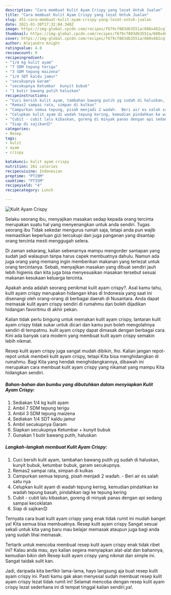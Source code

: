 ```yaml
---
description: "Cara membuat Kulit Ayam Crispy yang lezat Untuk Jualan"
title: "Cara membuat Kulit Ayam Crispy yang lezat Untuk Jualan"
slug: 451-cara-membuat-kulit-ayam-crispy-yang-lezat-untuk-jualan
date: 2021-01-30T17:32:04.348Z
image: https://img-global.cpcdn.com/recipes/f679cf883db3551a/680x482cq70/kulit-ayam-crispy-foto-resep-utama.jpg
thumbnail: https://img-global.cpcdn.com/recipes/f679cf883db3551a/680x482cq70/kulit-ayam-crispy-foto-resep-utama.jpg
cover: https://img-global.cpcdn.com/recipes/f679cf883db3551a/680x482cq70/kulit-ayam-crispy-foto-resep-utama.jpg
author: Alejandro Knight
ratingvalue: 4.8
reviewcount: 9
recipeingredient:
- "1/4 kg kulit ayam"
- "7 SDM tepung terigu"
- "3 SDM tepung maizena"
- "1/4 SDT kaldu jamur"
- "secukupnya Garam"
- "secukupnya Ketumbar  kunyit bubuk"
- "1 butir bawang putih haluskan"
recipeinstructions:
- "Cuci bersih kulit ayam, tambahan bawang putih yg sudah di haluskan, kunyit bubuk, ketumbar bubuk, garam secukupnya."
- "Remas2 sampai rata, simpan di kulkas"
- "Campurkan semua tepung, pisah menjadi 2 wadah.  Beri air es salah satu nya"
- "Celupkan kulit ayam di wadah tepung kering, kemudian pindahkan ke wadah tepung basah, pindahkan lagi ke tepung kering"
- "Cubit - cubit lalu kibaskan, goreng di minyak panas dengan api sedang sampai kecoklatan"
- "Siap di sajikan😊"
categories:
- Resep
tags:
- kulit
- ayam
- crispy

katakunci: kulit ayam crispy 
nutrition: 261 calories
recipecuisine: Indonesian
preptime: "PT19M"
cooktime: "PT35M"
recipeyield: "4"
recipecategory: Lunch

---
```



![Kulit Ayam Crispy](https://img-global.cpcdn.com/recipes/f679cf883db3551a/680x482cq70/kulit-ayam-crispy-foto-resep-utama.jpg)

Selaku seorang ibu, menyajikan masakan sedap kepada orang tercinta merupakan suatu hal yang menyenangkan untuk anda sendiri. Tugas seorang ibu Tidak sekedar mengurus rumah saja, tetapi anda pun wajib memastikan keperluan gizi tercukupi dan juga panganan yang disantap orang tercinta mesti menggugah selera.

Di zaman  sekarang, kalian sebenarnya mampu mengorder santapan yang sudah jadi walaupun tanpa harus capek membuatnya dahulu. Namun ada juga orang yang memang ingin memberikan makanan yang terlezat untuk orang tercintanya. Sebab, menyajikan masakan yang dibuat sendiri jauh lebih higienis dan kita juga bisa menyesuaikan masakan tersebut sesuai makanan kesukaan keluarga tercinta. 



Apakah anda adalah seorang penikmat kulit ayam crispy?. Asal kamu tahu, kulit ayam crispy merupakan hidangan khas di Indonesia yang saat ini disenangi oleh orang-orang di berbagai daerah di Nusantara. Anda dapat memasak kulit ayam crispy sendiri di rumahmu dan boleh dijadikan hidangan favoritmu di akhir pekan.

Kalian tidak perlu bingung untuk memakan kulit ayam crispy, lantaran kulit ayam crispy tidak sukar untuk dicari dan kamu pun boleh mengolahnya sendiri di tempatmu. kulit ayam crispy dapat dimasak dengan berbagai cara. Kini ada banyak cara modern yang membuat kulit ayam crispy semakin lebih nikmat.

Resep kulit ayam crispy juga sangat mudah dibikin, lho. Kalian jangan repot-repot untuk membeli kulit ayam crispy, tetapi Kita bisa menghidangkan di rumahmu. Bagi Kita yang hendak menghidangkannya, dibawah ini merupakan cara membuat kulit ayam crispy yang nikamat yang mampu Kita hidangkan sendiri.

<!--inarticleads1-->

##### Bahan-bahan dan bumbu yang dibutuhkan dalam menyiapkan Kulit Ayam Crispy:

1. Sediakan 1/4 kg kulit ayam
1. Ambil 7 SDM tepung terigu
1. Ambil 3 SDM tepung maizena
1. Sediakan 1/4 SDT kaldu jamur
1. Ambil secukupnya Garam
1. Siapkan secukupnya Ketumbar + kunyit bubuk
1. Gunakan 1 butir bawang putih, haluskan




<!--inarticleads2-->

##### Langkah-langkah membuat Kulit Ayam Crispy:

1. Cuci bersih kulit ayam, tambahan bawang putih yg sudah di haluskan, kunyit bubuk, ketumbar bubuk, garam secukupnya.
1. Remas2 sampai rata, simpan di kulkas
1. Campurkan semua tepung, pisah menjadi 2 wadah.  - Beri air es salah satu nya
1. Celupkan kulit ayam di wadah tepung kering, kemudian pindahkan ke wadah tepung basah, pindahkan lagi ke tepung kering
1. Cubit - cubit lalu kibaskan, goreng di minyak panas dengan api sedang sampai kecoklatan
1. Siap di sajikan😊




Ternyata cara buat kulit ayam crispy yang enak tidak rumit ini mudah banget ya! Kita semua bisa membuatnya. Resep kulit ayam crispy Sangat sesuai sekali untuk kita yang baru mau belajar memasak ataupun juga bagi anda yang sudah lihai memasak.

Tertarik untuk mencoba membuat resep kulit ayam crispy enak tidak ribet ini? Kalau anda mau, ayo kalian segera menyiapkan alat-alat dan bahannya, kemudian bikin deh Resep kulit ayam crispy yang nikmat dan simple ini. Sangat taidak sulit kan. 

Jadi, daripada kita berfikir lama-lama, hayo langsung aja buat resep kulit ayam crispy ini. Pasti kamu gak akan menyesal sudah membuat resep kulit ayam crispy lezat tidak rumit ini! Selamat mencoba dengan resep kulit ayam crispy lezat sederhana ini di tempat tinggal kalian sendiri,ya!.

